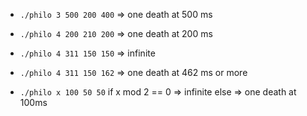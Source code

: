 - `./philo 3 500 200 400`	=> one death at 500 ms
- `./philo 4 200 210 200`	=> one death at 200 ms
- `./philo 4 311 150 150`	=> infinite
- `./philo 4 311 150 162`	=> one death at 462 ms or more

- `./philo x 100 50 50`
if x mod 2 == 0
	=> infinite
else
	=> one death at 100ms
